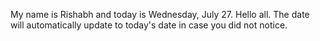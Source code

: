 My name is Rishabh and today is Wednesday, July 27. Hello all. The date will automatically update to today's date in case you did not notice.
